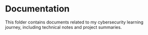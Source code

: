 # Documentation
This folder contains documents related to my cybersecurity learning journey, including technical notes and project summaries.
